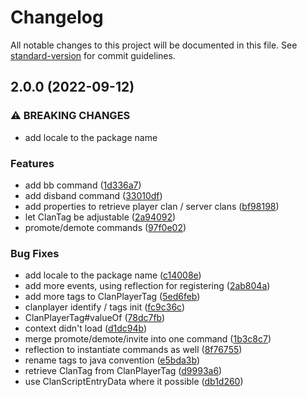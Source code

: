 # Changelog

All notable changes to this project will be documented in this file. See [standard-version](https://github.com/conventional-changelog/standard-version) for commit guidelines.

## 2.0.0 (2022-09-12)


### ⚠ BREAKING CHANGES

* add locale to the package name

### Features

* add bb command ([1d336a7](https://github.com/Tomut0/SCDenizenBridge/commit/1d336a7523770505b0b9da5a5756dbacace60222))
* add disband command ([33010df](https://github.com/Tomut0/SCDenizenBridge/commit/33010dff2dfa75d04030ec4357a213db92cbe86e))
* add properties to retrieve player clan / server clans ([bf98198](https://github.com/Tomut0/SCDenizenBridge/commit/bf98198a8a56a4a83bc5cfc3cf5b46b37d4de93f))
* let ClanTag be adjustable ([2a94092](https://github.com/Tomut0/SCDenizenBridge/commit/2a94092b4f75edf8e3cff5cc5ff27298d3af9c8c))
* promote/demote commands ([97f0e02](https://github.com/Tomut0/SCDenizenBridge/commit/97f0e020dea2cdddd17d2f9dc51020473f53de71))


### Bug Fixes

* add locale to the package name ([c14008e](https://github.com/Tomut0/SCDenizenBridge/commit/c14008e1fb6edfc7830daf6e09a69fed7c857d15))
* add more events, using reflection for registering ([2ab804a](https://github.com/Tomut0/SCDenizenBridge/commit/2ab804aa899635dc360f3660ad04083299d1ee95))
* add more tags to ClanPlayerTag ([5ed6feb](https://github.com/Tomut0/SCDenizenBridge/commit/5ed6feb3a916bd303cad68d45170613b68957951))
* clanplayer identify / tags init ([fc9c36c](https://github.com/Tomut0/SCDenizenBridge/commit/fc9c36c896cba7fd32b444f311bcd3829aeefa10))
* ClanPlayerTag#valueOf ([78dc7fb](https://github.com/Tomut0/SCDenizenBridge/commit/78dc7fb5aa187aa17dbc545f18217bb182ed16a6))
* context didn't load ([d1dc94b](https://github.com/Tomut0/SCDenizenBridge/commit/d1dc94bdc11d99de5207c6461ec01a44bb68ccee))
* merge promote/demote/invite into one command ([1b3c8c7](https://github.com/Tomut0/SCDenizenBridge/commit/1b3c8c7149a3ea00bbd338a3673afed911bc2981))
* reflection to instantiate commands as well ([8f76755](https://github.com/Tomut0/SCDenizenBridge/commit/8f767559768f2832a279c443609ae19feb7ccdcb))
* rename tags to java convention ([e5bda3b](https://github.com/Tomut0/SCDenizenBridge/commit/e5bda3b9260609e405ddea8bd2edcecfcd4fa5dc))
* retrieve ClanTag from ClanPlayerTag ([d9993a6](https://github.com/Tomut0/SCDenizenBridge/commit/d9993a6e8d1263130581fd83b291b6e40240f6e1))
* use ClanScriptEntryData where it possible ([db1d260](https://github.com/Tomut0/SCDenizenBridge/commit/db1d26090e3d36d36dda8d747523d3d73c4dce81))

